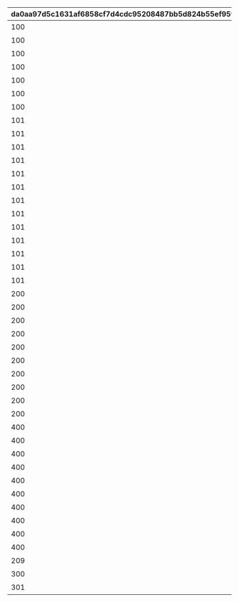 |da0aa97d5c1631af6858cf7d4cdc95208487bb5d824b55ef95f57c4e961cafb8|6b0f8c1c7fb1dc68e132a904239e9dee6142c15e426649f751f5bc811dec7672|fc02d1e79740c4f6b52e35ac1b6df6efe90d0fdf4e5e453418a12c8d9ff342e6|605f15dbbc5e6896bf8ca50e7262cafdf362af5976a4aa786082523aca24ecf5|5c3f52a567a68a508511bf29820ee2f62543980711170b88f84eefb26e97e385|55a42944972569c0e1ec243d7c82562e1250897d2395e7459f88a806f8582cc1|7875f604955f619e819e218b0a4f382533ff6b03f70953d5d3529063b779af18|2fea794c07fbc38d483c595dc5114b1716d544dcef1c9fd0a9f02f389c8d7558|84d50e2944e64b09594484a49c17cf4fc437906554b1ef72a263a8195a14aac0|68921f52cad70d1c9214a0fe596b7d7cfb2e0125b4c9ed861c81be04ab2bccf9|
| --- | --- | --- | --- | --- | --- | --- | --- | --- | --- |
|100|0|1|パーツを20個獲得しよう|20|1|1|10000|3|1|
|100|0|2|パーツを25個獲得しよう|25|1|2|10001|3|1|
|100|0|3|パーツを30個獲得しよう|30|1|2|10002|3|1|
|100|0|4|パーツを35個獲得しよう|35|1|3|10003|3|1|
|100|0|5|パーツを40個獲得しよう|40|1|3|10004|3|1|
|100|0|6|パーツを45個獲得しよう|45|1|4|10005|3|1|
|100|0|7|パーツを50個獲得しよう|50|1|4|10006|3|1|
|101|0|101|総戦力を1500以上にしよう|1500|2|3|20000|2|1|
|101|0|102|総戦力を2000以上にしよう|2000|2|3|20001|2|1|
|101|0|103|総戦力を2500以上にしよう|2500|2|3|20002|2|1|
|101|0|104|総戦力を3000以上にしよう|3000|2|3|20003|2|1|
|101|0|105|総戦力を3500以上にしよう|3500|2|3|20004|2|1|
|101|0|106|総戦力を4000以上にしよう|4000|2|4|20005|2|1|
|101|0|107|総戦力を4500以上にしよう|4500|2|4|20006|2|1|
|101|0|108|総戦力を5000以上にしよう|5000|2|4|20007|2|1|
|101|0|109|総戦力を6000以上にしよう|6000|2|4|20008|2|1|
|101|0|110|総戦力を7000以上にしよう|7000|2|4|20009|2|1|
|101|0|111|総戦力を8000以上にしよう|8000|2|5|20010|2|1|
|101|0|112|総戦力を9000以上にしよう|9000|2|5|20011|2|1|
|101|0|600|総戦力を10000以上にしよう|10000|2|5|20012|2|1|
|200|0|201|バトルポイントを累計100pt獲得しよう|100|3|2|30000|4|2|
|200|0|202|バトルポイントを累計200pt獲得しよう|200|3|2|30001|4|2|
|200|0|203|バトルポイントを累計300pt獲得しよう|300|3|2|30002|4|2|
|200|0|204|バトルポイントを累計400pt獲得しよう|400|3|2|30003|4|2|
|200|0|205|バトルポイントを累計500pt獲得しよう|500|3|2|30004|4|2|
|200|0|206|バトルポイントを累計600pt獲得しよう|600|3|3|30005|4|2|
|200|0|207|バトルポイントを累計700pt獲得しよう|700|3|3|30006|4|2|
|200|0|208|バトルポイントを累計800pt獲得しよう|800|3|3|30007|4|2|
|200|0|209|バトルポイントを累計900pt獲得しよう|900|3|3|30008|4|2|
|200|0|210|バトルポイントを累計1000pt獲得しよう|1000|3|3|30009|4|2|
|400|0|401|フブキから5個パーツを獲得しよう|5|5|7|50000|1|4|
|400|0|402|フブキから10個パーツを獲得しよう|10|5|7|50001|1|4|
|400|0|403|フブキから15個パーツを獲得しよう|15|5|7|50002|1|4|
|400|0|404|フブキから20個パーツを獲得しよう|20|5|7|50003|1|4|
|400|0|405|フブキから25個パーツを獲得しよう|25|5|7|50004|1|4|
|400|0|406|フブキから30個パーツを獲得しよう|30|5|7|50005|1|4|
|400|0|407|フブキから35個パーツを獲得しよう|35|5|7|50006|1|4|
|400|0|408|フブキから40個パーツを獲得しよう|40|5|7|50007|1|4|
|400|0|409|フブキから45個パーツを獲得しよう|45|5|7|50008|1|4|
|400|0|700|フブキから50個パーツを獲得しよう|50|5|6|50009|1|4|
|209|30009|999|バトルポイントを800pt獲得しよう（何度でも）|800|6|7|60000|4|2|
|300|0|799|ステージ14をクリアしよう|14|7|6|70000|3|3|
|301|0|800|ステージ50をクリアしよう|50|7|8|70001|3|3|